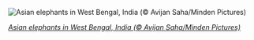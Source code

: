 
![Asian elephants in West Bengal, India (© Avijan Saha/Minden Pictures)](https://cn.bing.com//th?id=OHR.AsianElephants_EN-US9103176506_1920x1080.jpg&rf=LaDigue_1920x1080.jpg&pid=hp)

*[Asian elephants in West Bengal, India (© Avijan Saha/Minden Pictures)](https://www.bing.com/search?q=asian+elephant&form=hpcapt&filters=HpDate%3a%2220210912_0700%22)*
